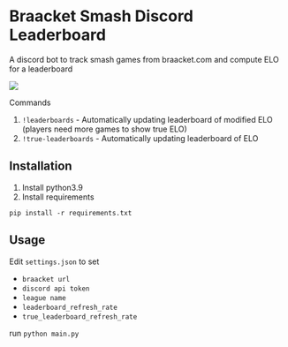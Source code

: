 # Braacket Smash Discord Leaderboard
A discord bot to track smash games from braacket.com and compute ELO for a leaderboard

![](https://i.imgur.com/VuSBy31.jpg)

Commands
1. `!leaderboards` - Automatically updating leaderboard of modified ELO (players need more games to show true ELO)
2. `!true-leaderboards` - Automatically updating leaderboard of ELO

## Installation
1. Install python3.9
2. Install requirements

`pip install -r requirements.txt`

## Usage

Edit `settings.json` to set
* `braacket url`
* `discord api token`
* `league name`
* `leaderboard_refresh_rate`
* `true_leaderboard_refresh_rate`

run `python main.py`